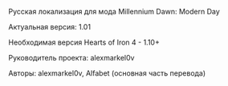 Русская локализация для мода Millennium Dawn: Modern Day

Актуальная версия: 1.01

Необходимая версия Hearts of Iron 4 - 1.10+

Руководитель проекта: alexmarkel0v

Авторы: alexmarkel0v, Alfabet (основная часть перевода)
